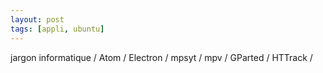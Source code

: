 ```yaml
---
layout: post
tags: [appli, ubuntu]
---
```


jargon informatique /
Atom /
Electron /
mpsyt /
mpv /
GParted /
HTTrack /


